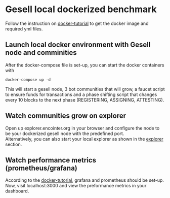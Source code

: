 # Gesell local dockerized benchmark
Follow the instruction on [docker-tutorial](https://hub.docker.com/r/nomelc/encointer-notee) to get the docker image and required yml files.
## Launch local docker environment with Gesell node and comminities
After the docker-compose file is set-up, you can start the docker containers with 
```console
docker-compose up -d
```
This will start a gesell node, 3 bot communities that will grow, a faucet script to ensure funds for transactions and a phase shifting script that changes every 10 blocks to the next phase (REGISTERING, ASSIGNING, ATTESTING).
## Watch communities grow on explorer
Open up explorer.encointer.org in your browser and configure the node to be your dockerized gesell node with the predefined port. <br>
Alternatively, you can also start your local explorer as shown in the [explorer](./explorer) section.
## Watch performance metrics (prometheus/grafana)
According to the [docker-tutorial](https://hub.docker.com/r/nomelc/encointer-notee), grafana and prometheus should be set-up. 
Now, visit localhost:3000 and view the preformance metrics in your dashboard.
